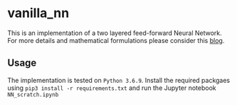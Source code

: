 # vanilla_nn

This is an implementation of a two layered feed-forward Neural Network. For more details and mathematical formulations please consider this [blog](https://nimrobotics.github.io/jekyll/update/2020/04/13/nn.html).

## Usage

The implementation is tested on `Python 3.6.9`. Install the required packgaes using `pip3 install -r requirements.txt` and run the Jupyter notebook `NN_scratch.ipynb`